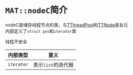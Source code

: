 # `MAT::nodeC`简介  
nodeC是储存线程节点的类，与[TThreadPool](technicalDetails/TThreadPool/README.md)和[TTNode](technicalDetails/TTNode/README.md)是友元  
内部定义了`struct pos`和`iterator`类   

线程不安全  

|内部类型|意义
|---|---
|`iterator`|表示`list`的迭代器